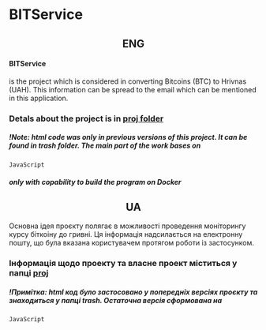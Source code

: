 # BITService
<h2 align = "center"> ENG </h2>
<h4>BITService</h4>
<p>is the project which is considered in converting Bitcoins (BTC) to Hrivnas (UAH). This information can be spread to the email which can be mentioned in this application.</p>
<h3>Detals about the project is in <a href = "https://github.com/SunDall/BITService/tree/main/proj">proj folder</a></h3>
<h5>!Note: html code was only in previous versions of this project. It can be found in trash folder. The main part of the work bases on </h5>

`JavaScript`

<h5>only with copability to build the program on Docker</h5>

<h2 align = "center"> UA </h2>
<p>Основна ідея проєкту полягає в можливості проведення моніторингу курсу біткоіну до гривні. Ця інформація надсилається на електронну пошту, що була вказана користувачем протягом роботи із застосунком.</p>
<h3>Інформація щодо проекту та власне проект міститься у папці <a href = "https://github.com/SunDall/BITService/tree/main/proj"><b>proj</b></a></h3>
<h5>!Примітка: html код було застосовано у попередніх версіях проєкту та знаходиться у папці trash. Остаточна версія сформована на</h5>

`JavaScript`
